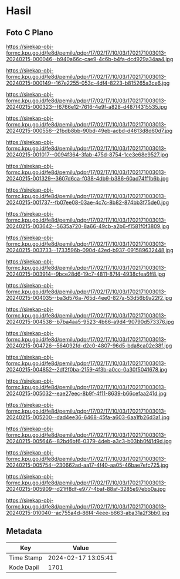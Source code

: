 # Hasil

## Foto C Plano

https://sirekap-obj-formc.kpu.go.id/fe8d/pemilu/pdpr/17/02/17/10/03/1702171003013-20240215-000046--b940a66c-cae9-4c6b-b4fa-dcd929a34aa4.jpg

https://sirekap-obj-formc.kpu.go.id/fe8d/pemilu/pdpr/17/02/17/10/03/1702171003013-20240215-000149--167e2255-053c-4df4-8223-b815265a3ce6.jpg

https://sirekap-obj-formc.kpu.go.id/fe8d/pemilu/pdpr/17/02/17/10/03/1702171003013-20240215-000323--f6766e12-7616-4e9f-a828-d487f4315535.jpg

https://sirekap-obj-formc.kpu.go.id/fe8d/pemilu/pdpr/17/02/17/10/03/1702171003013-20240215-000556--21bdb8bb-90bd-49eb-acbd-d4613d8d60d7.jpg

https://sirekap-obj-formc.kpu.go.id/fe8d/pemilu/pdpr/17/02/17/10/03/1702171003013-20240215-001017--0094f364-3fab-475d-8754-1ce3e68e9527.jpg

https://sirekap-obj-formc.kpu.go.id/fe8d/pemilu/pdpr/17/02/17/10/03/1702171003013-20240215-001329--3607d6ca-f038-4db9-b386-60ad74ff1b6b.jpg

https://sirekap-obj-formc.kpu.go.id/fe8d/pemilu/pdpr/17/02/17/10/03/1702171003013-20240215-001737--fb07ee08-03ae-4c7c-8b82-874bb3f75de0.jpg

https://sirekap-obj-formc.kpu.go.id/fe8d/pemilu/pdpr/17/02/17/10/03/1702171003013-20240215-003642--5635a720-8a66-49cb-a2b6-f1581f0f3809.jpg

https://sirekap-obj-formc.kpu.go.id/fe8d/pemilu/pdpr/17/02/17/10/03/1702171003013-20240215-003733--1733596b-090d-42ed-b937-091589632448.jpg

https://sirekap-obj-formc.kpu.go.id/fe8d/pemilu/pdpr/17/02/17/10/03/1702171003013-20240215-003914--9bce28d6-19c7-4811-87f4-4938cfea6ff8.jpg

https://sirekap-obj-formc.kpu.go.id/fe8d/pemilu/pdpr/17/02/17/10/03/1702171003013-20240215-004035--ba3d576a-765d-4ee0-827a-53d56b9a22f2.jpg

https://sirekap-obj-formc.kpu.go.id/fe8d/pemilu/pdpr/17/02/17/10/03/1702171003013-20240215-004538--b7ba4aa5-9523-4b66-a9d4-90790d573376.jpg

https://sirekap-obj-formc.kpu.go.id/fe8d/pemilu/pdpr/17/02/17/10/03/1702171003013-20240215-004726--564092fd-d2c0-4807-96d5-bda8ca02e38f.jpg

https://sirekap-obj-formc.kpu.go.id/fe8d/pemilu/pdpr/17/02/17/10/03/1702171003013-20240215-004852--2df2f0ba-2159-4f3b-a0cc-0a30f5041678.jpg

https://sirekap-obj-formc.kpu.go.id/fe8d/pemilu/pdpr/17/02/17/10/03/1702171003013-20240215-005032--eae27eec-8b9f-4f11-8639-b66cefaa241d.jpg

https://sirekap-obj-formc.kpu.go.id/fe8d/pemilu/pdpr/17/02/17/10/03/1702171003013-20240215-005200--dad4ee36-6468-45fa-a603-6aa1fb26d3a1.jpg

https://sirekap-obj-formc.kpu.go.id/fe8d/pemilu/pdpr/17/02/17/10/03/1702171003013-20240215-005646--82bd6bf6-0379-4deb-a3c3-b03bb0f41d9d.jpg

https://sirekap-obj-formc.kpu.go.id/fe8d/pemilu/pdpr/17/02/17/10/03/1702171003013-20240215-005754--230662ad-aa17-4f40-aa05-46bae7efc725.jpg

https://sirekap-obj-formc.kpu.go.id/fe8d/pemilu/pdpr/17/02/17/10/03/1702171003013-20240215-005909--d21ff8df-e977-4baf-88af-3285e97ebb0a.jpg

https://sirekap-obj-formc.kpu.go.id/fe8d/pemilu/pdpr/17/02/17/10/03/1702171003013-20240215-010040--ac755a4d-86f4-4eee-b663-aba31a2f3bb0.jpg


## Metadata

| Key        | Value               |
| ---------- | ------------------- |
| Time Stamp | 2024-02-17 13:05:41 |
| Kode Dapil | 1701                |



